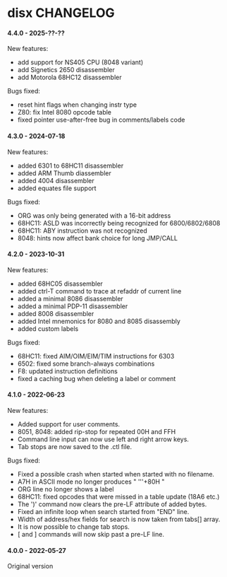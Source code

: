 disx CHANGELOG
==============

#### 4.4.0 - 2025-??-??

New features:
- add support for NS405 CPU (8048 variant)
- add Signetics 2650 disassembler
- add Motorola 68HC12 disassembler

Bugs fixed:
- reset hint flags when changing instr type
- Z80: fix Intel 8080 opcode table
- fixed pointer use-after-free bug in comments/labels code

#### 4.3.0 - 2024-07-18

New features:
- added 6301 to 68HC11 disassembler
- added ARM Thumb diassembler
- added 4004 disassembler
- added equates file support

Bugs fixed:
- ORG was only being generated with a 16-bit address
- 68HC11: ASLD was incorrectly being recognized for 6800/6802/6808
- 68HC11: ABY instruction was not recognized
- 8048: hints now affect bank choice for long JMP/CALL

#### 4.2.0 - 2023-10-31

New features:
- added 68HC05 disassembler
- added ctrl-T command to trace at refaddr of current line
- added a minimal 8086 disassembler
- added a minimal PDP-11 disassembler
- added 8008 disassembler
- added Intel mnemonics for 8080 and 8085 disassembly
- added custom labels

Bugs fixed:
- 68HC11: fixed AIM/OIM/EIM/TIM instructions for 6303
- 6502: fixed some branch-always combinations
- F8: updated instruction definitions
- fixed a caching bug when deleting a label or comment

#### 4.1.0 - 2022-06-23

New features:
- Added support for user comments.
- 8051, 8048: added rip-stop for repeated 00H and FFH
- Command line input can now use left and right arrow keys.
- Tab stops are now saved to the .ctl file.

Bugs fixed:
- Fixed a possible crash when started when started with no filename.
- A7H in ASCII mode no longer produces " '''+80H "
- ORG line no longer shows a label
- 68HC11: fixed opcodes that were missed in a table update (18A6 etc.)
- The ')' command now clears the pre-LF attribute of added bytes.
- Fixed an infinite loop when search started from "END" line.
- Width of address/hex fields for search is now taken from tabs[] array.
- It is now possible to change tab stops.
- [ and ] commands will now skip past a pre-LF line.

#### 4.0.0 - 2022-05-27

Original version

